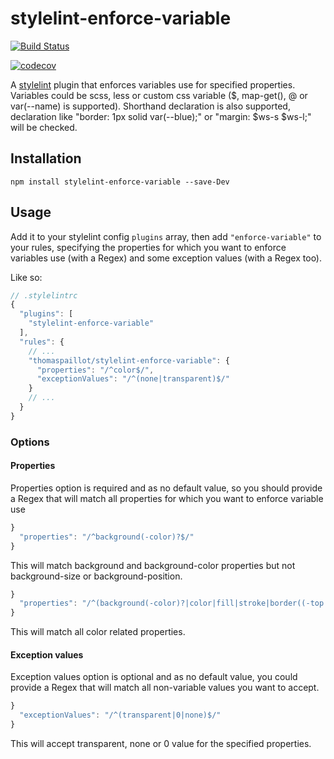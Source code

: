 # stylelint-enforce-variable

[![Build Status](https://travis-ci.org/thomaspaillot/stylelint-enforce-variable.svg?branch=master)](https://travis-ci.org/thomaspaillot/stylelint-enforce-variable)

[![codecov](https://codecov.io/gh/thomaspaillot/stylelint-enforce-variable/branch/master/graph/badge.svg)](https://codecov.io/gh/thomaspaillot/stylelint-enforce-variable)

A [stylelint](https://github.com/stylelint/stylelint) plugin that enforces variables use for specified properties. Variables could be scss, less or custom css variable ($, map-get(), @ or var(--name) is supported). Shorthand declaration is also supported, declaration like "border: 1px solid var(--blue);" or "margin: $ws-s $ws-l;" will be checked.

## Installation

```
npm install stylelint-enforce-variable --save-Dev
```

## Usage

Add it to your stylelint config `plugins` array, then add `"enforce-variable"` to your rules, specifying the properties for which you want to enforce variables use (with a Regex) and some exception values (with a Regex too).

Like so:

```js
// .stylelintrc
{
  "plugins": [
    "stylelint-enforce-variable"
  ],
  "rules": {
    // ...
    "thomaspaillot/stylelint-enforce-variable": {
      "properties": "/^color$/",
      "exceptionValues": "/^(none|transparent)$/"
    }
    // ...
  }
}
```

### Options

#### Properties

Properties option is required and as no default value, so you should provide a Regex that will match all properties for which you want to enforce variable use

```js
}
  "properties": "/^background(-color)?$/"
}
```

This will match background and background-color properties but not background-size or background-position.

```js
}
  "properties": "/^(background(-color)?|color|fill|stroke|border((-top|-left|-right|-bottom)?-color)?)$/"
}
```

This will match all color related properties.

#### Exception values

Exception values option is optional and as no default value, you could provide a Regex that will match all non-variable values you want to accept.

```js
}
  "exceptionValues": "/^(transparent|0|none)$/"
}
```

This will accept transparent, none or 0 value for the specified properties.

